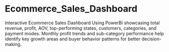 # Ecommerce_Sales_Dashboard
Interactive Ecommerce Sales Dashboard Using PowerBi showcasing total revenue, profit, AOV, top-performing states, customers, categories, and payment modes. Monthly profit trends and sub-category performance help identify key growth areas and buyer behavior patterns for better decision-making.
